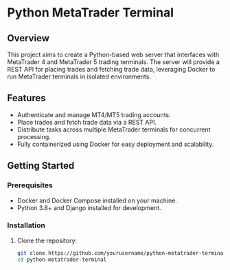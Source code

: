 # Python MetaTrader Terminal

## Overview

This project aims to create a Python-based web server that interfaces with MetaTrader 4 and MetaTrader 5 trading terminals. The server will provide a REST API for placing trades and fetching trade data, leveraging Docker to run MetaTrader terminals in isolated environments.

## Features

- Authenticate and manage MT4/MT5 trading accounts.
- Place trades and fetch trade data via a REST API.
- Distribute tasks across multiple MetaTrader terminals for concurrent processing.
- Fully containerized using Docker for easy deployment and scalability.

## Getting Started

### Prerequisites

- Docker and Docker Compose installed on your machine.
- Python 3.8+ and Django installed for development.

### Installation

1. Clone the repository:
   ```bash
   git clone https://github.com/yourusername/python-metatrader-terminal.git
   cd python-metatrader-terminal
